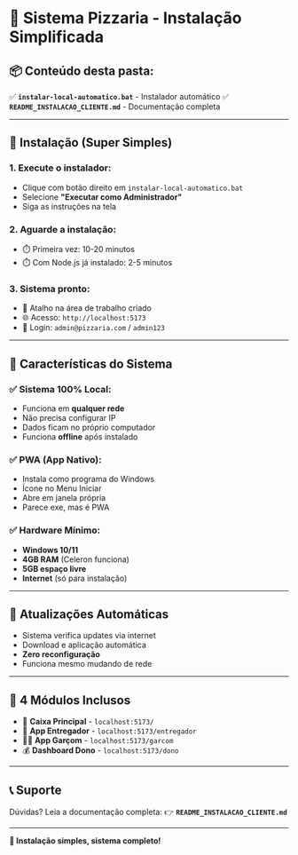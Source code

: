 # 🍕 Sistema Pizzaria - Instalação Simplificada

## 📦 **Conteúdo desta pasta:**

✅ **`instalar-local-automatico.bat`** - Instalador automático
✅ **`README_INSTALACAO_CLIENTE.md`** - Documentação completa

---

## 🚀 **Instalação (Super Simples)**

### **1. Execute o instalador:**
- Clique com botão direito em `instalar-local-automatico.bat`
- Selecione **"Executar como Administrador"**
- Siga as instruções na tela

### **2. Aguarde a instalação:**
- ⏱️ Primeira vez: 10-20 minutos
- ⏱️ Com Node.js já instalado: 2-5 minutos

### **3. Sistema pronto:**
- 🍕 Atalho na área de trabalho criado
- 🌐 Acesso: `http://localhost:5173`
- 🔐 Login: `admin@pizzaria.com` / `admin123`

---

## 🎯 **Características do Sistema**

### **✅ Sistema 100% Local:**
- Funciona em **qualquer rede**
- Não precisa configurar IP
- Dados ficam no próprio computador
- Funciona **offline** após instalado

### **✅ PWA (App Nativo):**
- Instala como programa do Windows
- Ícone no Menu Iniciar
- Abre em janela própria
- Parece exe, mas é PWA

### **✅ Hardware Mínimo:**
- **Windows 10/11**
- **4GB RAM** (Celeron funciona)
- **5GB espaço livre**
- **Internet** (só para instalação)

---

## 🔄 **Atualizações Automáticas**

- Sistema verifica updates via internet
- Download e aplicação automática
- **Zero reconfiguração**
- Funciona mesmo mudando de rede

---

## 📱 **4 Módulos Inclusos**

- 🏪 **Caixa Principal** - `localhost:5173/`
- 📱 **App Entregador** - `localhost:5173/entregador`
- 👨‍🍳 **App Garçom** - `localhost:5173/garcom`
- 💰 **Dashboard Dono** - `localhost:5173/dono`

---

## 📞 **Suporte**

Dúvidas? Leia a documentação completa:
👉 **`README_INSTALACAO_CLIENTE.md`**

---

**🎉 Instalação simples, sistema completo!**
